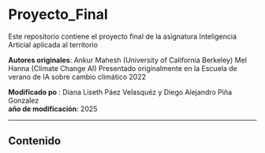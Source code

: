 # Proyecto_Final
Este repositorio contiene el proyecto final de la asignatura Inteligencia Articial aplicada al territorio 

**Autores originales**:
Ankur Mahesh (University of California Berkeley)
Mel Hanna (Climate Change AI)
Presentado originalmente en la Escuela de verano de IA sobre cambio climático 2022

**Modificado po** : Diana Liseth Páez Velasquéz  y Diego Alejandro Piña Gonzalez  
**año de modificación**: 2025

-----
## Contenido
